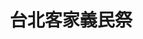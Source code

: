 ---
title: '台北客家義民祭'
type: '造型Truss 頂棚'
pictures: '["https://raw.githubusercontent.com/chyushya/cms-content/main/content/resources/images/1648675199121-1132-849-pic-1.jpg","https://raw.githubusercontent.com/chyushya/cms-content/main/content/resources/images/1648675199167-1129-849-pic-2.jpg"]'
---